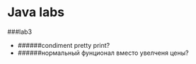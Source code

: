 # Java labs
###lab3 
+ ######condiment pretty print? 
+ ######нормальный фунционал вместо увелченя цены?


